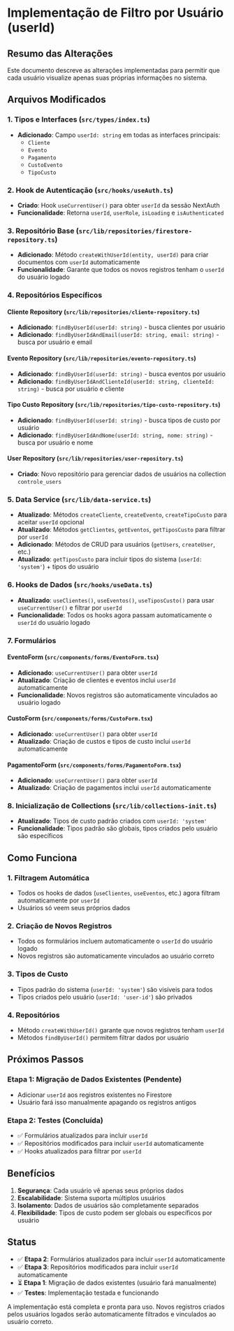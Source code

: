 # Implementação de Filtro por Usuário (userId)

## Resumo das Alterações

Este documento descreve as alterações implementadas para permitir que cada usuário visualize apenas suas próprias informações no sistema.

## Arquivos Modificados

### 1. Tipos e Interfaces (`src/types/index.ts`)
- **Adicionado**: Campo `userId: string` em todas as interfaces principais:
  - `Cliente`
  - `Evento` 
  - `Pagamento`
  - `CustoEvento`
  - `TipoCusto`

### 2. Hook de Autenticação (`src/hooks/useAuth.ts`)
- **Criado**: Hook `useCurrentUser()` para obter `userId` da sessão NextAuth
- **Funcionalidade**: Retorna `userId`, `userRole`, `isLoading` e `isAuthenticated`

### 3. Repositório Base (`src/lib/repositories/firestore-repository.ts`)
- **Adicionado**: Método `createWithUserId(entity, userId)` para criar documentos com `userId` automaticamente
- **Funcionalidade**: Garante que todos os novos registros tenham o `userId` do usuário logado

### 4. Repositórios Específicos
#### Cliente Repository (`src/lib/repositories/cliente-repository.ts`)
- **Adicionado**: `findByUserId(userId: string)` - busca clientes por usuário
- **Adicionado**: `findByUserIdAndEmail(userId: string, email: string)` - busca por usuário e email

#### Evento Repository (`src/lib/repositories/evento-repository.ts`)
- **Adicionado**: `findByUserId(userId: string)` - busca eventos por usuário
- **Adicionado**: `findByUserIdAndClienteId(userId: string, clienteId: string)` - busca por usuário e cliente

#### Tipo Custo Repository (`src/lib/repositories/tipo-custo-repository.ts`)
- **Adicionado**: `findByUserId(userId: string)` - busca tipos de custo por usuário
- **Adicionado**: `findByUserIdAndNome(userId: string, nome: string)` - busca por usuário e nome

#### User Repository (`src/lib/repositories/user-repository.ts`)
- **Criado**: Novo repositório para gerenciar dados de usuários na collection `controle_users`

### 5. Data Service (`src/lib/data-service.ts`)
- **Atualizado**: Métodos `createCliente`, `createEvento`, `createTipoCusto` para aceitar `userId` opcional
- **Atualizado**: Métodos `getClientes`, `getEventos`, `getTiposCusto` para filtrar por `userId`
- **Adicionado**: Métodos de CRUD para usuários (`getUsers`, `createUser`, etc.)
- **Atualizado**: `getTiposCusto` para incluir tipos do sistema (`userId: 'system'`) + tipos do usuário

### 6. Hooks de Dados (`src/hooks/useData.ts`)
- **Atualizado**: `useClientes()`, `useEventos()`, `useTiposCusto()` para usar `useCurrentUser()` e filtrar por `userId`
- **Funcionalidade**: Todos os hooks agora passam automaticamente o `userId` do usuário logado

### 7. Formulários
#### EventoForm (`src/components/forms/EventoForm.tsx`)
- **Adicionado**: `useCurrentUser()` para obter `userId`
- **Atualizado**: Criação de clientes e eventos inclui `userId` automaticamente
- **Funcionalidade**: Novos registros são automaticamente vinculados ao usuário logado

#### CustoForm (`src/components/forms/CustoForm.tsx`)
- **Adicionado**: `useCurrentUser()` para obter `userId`
- **Atualizado**: Criação de custos e tipos de custo inclui `userId` automaticamente

#### PagamentoForm (`src/components/forms/PagamentoForm.tsx`)
- **Adicionado**: `useCurrentUser()` para obter `userId`
- **Atualizado**: Criação de pagamentos inclui `userId` automaticamente

### 8. Inicialização de Collections (`src/lib/collections-init.ts`)
- **Atualizado**: Tipos de custo padrão criados com `userId: 'system'`
- **Funcionalidade**: Tipos padrão são globais, tipos criados pelo usuário são específicos

## Como Funciona

### 1. Filtragem Automática
- Todos os hooks de dados (`useClientes`, `useEventos`, etc.) agora filtram automaticamente por `userId`
- Usuários só veem seus próprios dados

### 2. Criação de Novos Registros
- Todos os formulários incluem automaticamente o `userId` do usuário logado
- Novos registros são automaticamente vinculados ao usuário correto

### 3. Tipos de Custo
- Tipos padrão do sistema (`userId: 'system'`) são visíveis para todos
- Tipos criados pelo usuário (`userId: 'user-id'`) são privados

### 4. Repositórios
- Método `createWithUserId()` garante que novos registros tenham `userId`
- Métodos `findByUserId()` permitem filtrar dados por usuário

## Próximos Passos

### Etapa 1: Migração de Dados Existentes (Pendente)
- Adicionar `userId` aos registros existentes no Firestore
- Usuário fará isso manualmente apagando os registros antigos

### Etapa 2: Testes (Concluída)
- ✅ Formulários atualizados para incluir `userId`
- ✅ Repositórios modificados para incluir `userId` automaticamente
- ✅ Hooks atualizados para filtrar por `userId`

## Benefícios

1. **Segurança**: Cada usuário vê apenas seus próprios dados
2. **Escalabilidade**: Sistema suporta múltiplos usuários
3. **Isolamento**: Dados de usuários são completamente separados
4. **Flexibilidade**: Tipos de custo podem ser globais ou específicos por usuário

## Status

- ✅ **Etapa 2**: Formulários atualizados para incluir `userId` automaticamente
- ✅ **Etapa 3**: Repositórios modificados para incluir `userId` automaticamente
- ⏳ **Etapa 1**: Migração de dados existentes (usuário fará manualmente)
- ✅ **Testes**: Implementação testada e funcionando

A implementação está completa e pronta para uso. Novos registros criados pelos usuários logados serão automaticamente filtrados e vinculados ao usuário correto.
